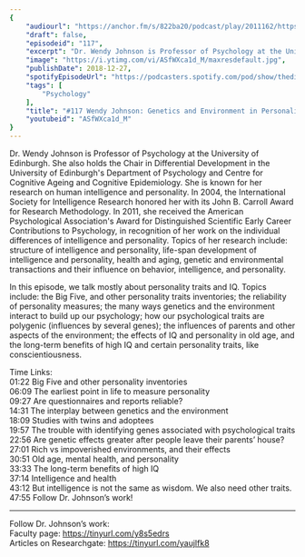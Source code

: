 ```yaml
---
{
	"audiourl": "https://anchor.fm/s/822ba20/podcast/play/2011162/https%3A%2F%2Fd3ctxlq1ktw2nl.cloudfront.net%2Fproduction%2F2018-11-31%2F7735425-48000-2-bd0d5b2fed458.mp3",
	"draft": false,
	"episodeid": "117",
	"excerpt": "Dr. Wendy Johnson is Professor of Psychology at the University of Edinburgh. She also holds the Chair in Differential Development in the University of Edinburgh's Department of Psychology and Centre for Cognitive Ageing and Cognitive Epidemiology. She is known for her research on human intelligence and personality. In 2004, the International Society for Intelligence Research honored her with its John B. Carroll Award for Research Methodology. In 2011, she received the American Psychological Association's Award for Distinguished Scientific Early Career Contributions to Psychology, in recognition of her work on the individual differences of intelligence and personality. Topics of her research include: structure of intelligence and personality, life-span development of intelligence and personality, health and aging, genetic and environmental transactions and their influence on behavior, intelligence, and personality.",
	"image": "https://i.ytimg.com/vi/ASfWXca1d_M/maxresdefault.jpg",
	"publishDate": 2018-12-27,
	"spotifyEpisodeUrl": "https://podcasters.spotify.com/pod/show/thedissenter/episodes/117-Wendy-Johnson-Genetics-and-Environment-in-Personality-and-Intelligence-e2rsiq",
	"tags": [
		"Psychology"
	],
	"title": "#117 Wendy Johnson: Genetics and Environment in Personality and Intelligence",
	"youtubeid": "ASfWXca1d_M"
}
---
```

Dr. Wendy Johnson is Professor of Psychology at the University of Edinburgh. She also holds the Chair in Differential Development in the University of Edinburgh's Department of Psychology and Centre for Cognitive Ageing and Cognitive Epidemiology. She is known for her research on human intelligence and personality. In 2004, the International Society for Intelligence Research honored her with its John B. Carroll Award for Research Methodology. In 2011, she received the American Psychological Association's Award for Distinguished Scientific Early Career Contributions to Psychology, in recognition of her work on the individual differences of intelligence and personality. Topics of her research include: structure of intelligence and personality, life-span development of intelligence and personality, health and aging, genetic and environmental transactions and their influence on behavior, intelligence, and personality.

In this episode, we talk mostly about personality traits and IQ. Topics include: the Big Five, and other personality traits inventories; the reliability of personality measures; the many ways genetics and the environment interact to build up our psychology; how our psychological traits are polygenic (influences by several genes); the influences of parents and other aspects of the environment; the effects of IQ and personality in old age, and the long-term benefits of high IQ and certain personality traits, like conscientiousness. 

Time Links:  
<time>01:22</time> Big Five and other personality inventories  
<time>06:09</time> The earliest point in life to measure personality                    
<time>09:27</time> Are questionnaires and reports reliable?                  
<time>14:31</time> The interplay between genetics and the environment             
<time>18:09</time> Studies with twins and adoptees             
<time>19:57</time> The trouble with identifying genes associated with psychological traits      
<time>22:56</time> Are genetic effects greater after people leave their parents’ house?  
<time>27:01</time> Rich vs impoverished environments, and their effects    
<time>30:51</time> Old age, mental health, and personality      
<time>33:33</time> The long-term benefits of high IQ  
<time>37:14</time> Intelligence and health  
<time>43:12</time> But intelligence is not the same as wisdom. We also need other traits.  
<time>47:55</time> Follow Dr. Johnson’s work!    

---

Follow Dr. Johnson’s work:  
Faculty page: https://tinyurl.com/y8s5edrs  
Articles on Researchgate: https://tinyurl.com/yaujlfk8
